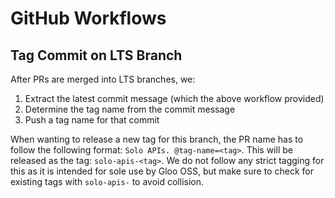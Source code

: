 # GitHub Workflows

## Tag Commit on LTS Branch

After PRs are merged into LTS branches, we:
1. Extract the latest commit message (which the above workflow provided)
1. Determine the tag name from the commit message
1. Push a tag name for that commit

When wanting to release a new tag for this branch, the PR name has to follow the following format: `Solo APIs. @tag-name=<tag>`.
This will be released as the tag: `solo-apis-<tag>`. We do not follow any strict tagging for this as it is intended for sole use by
Gloo OSS, but make sure to check for existing tags with `solo-apis-` to avoid collision.